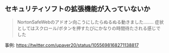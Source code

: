 ## セキュリティソフトの拡張機能が入っていないか

> NortonSafeWebのアドオン向こうにしたらぬるぬる動きました........
> 症状としてはスクロール/ボタンを押すたびにかなりの時間待たされる感じでした

事例: https://twitter.com/upaver20/status/1055698168271138817
